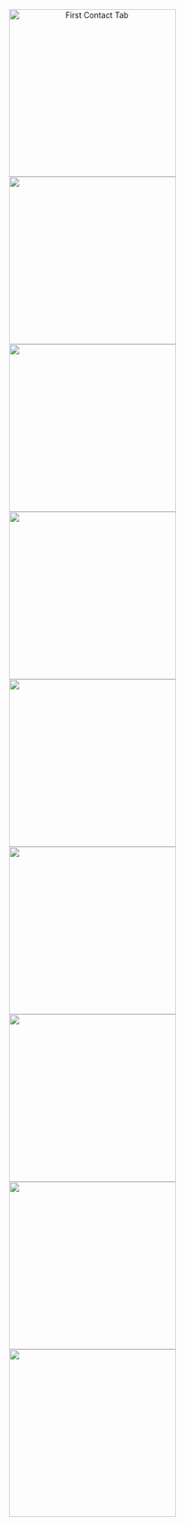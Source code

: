 <div align="center">
  <img alt="First Contact Tab" src="/screenshots/1.png" width="300px"></img>
  <img src="/screenshots/2.png" width="300px"></img>
  <br />
  <img src="/screenshots/3.png" width="300px"></img>
  <img src="/screenshots/4.png" width="300px"></img>
  <br />
  <img src="/screenshots/5.png" width="300px"></img>
  <img src="/screenshots/6.png" width="300px"></img>
  <br />
  <img src="/screenshots/7.png" width="300px"></img>
  <img src="/screenshots/8.png" width="300px"></img>
  <br />
  <img src="/screenshots/9.png" width="300px"></img>
</div>
